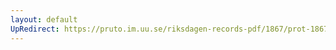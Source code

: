 ```yaml
---
layout: default
UpRedirect: https://pruto.im.uu.se/riksdagen-records-pdf/1867/prot-1867--ak--427/prot-1867--ak--427_032.pdf
---
```

